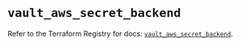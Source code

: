 # `vault_aws_secret_backend`

Refer to the Terraform Registry for docs: [`vault_aws_secret_backend`](https://registry.terraform.io/providers/hashicorp/vault/3.23.0/docs/resources/aws_secret_backend).

